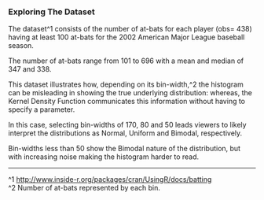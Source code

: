 ### Exploring The Dataset 

The dataset^1 consists of the number of at-bats for each player (obs= 438) having at least 100 at-bats for the 2002 American Major League baseball season.  

The number of at-bats range from 101 to 696 with a mean and median of 347 and 338.  

This dataset illustrates how, depending on its bin-width,^2 the histogram can be misleading in showing the true underlying distribution: whereas, the Kernel Density Function communicates this information without having to specify a parameter.  

In this case, selecting bin-widths of 170, 80 and 50 leads viewers to likely interpret the distributions as Normal, Uniform and Bimodal, respectively.  

Bin-widths less than 50 show the Bimodal nature of the distribution, but with increasing noise making the histogram harder to read.  


---
^1 http://www.inside-r.org/packages/cran/UsingR/docs/batting  
^2 Number of at-bats represented by each bin.
